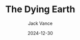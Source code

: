 ---
title: The Dying Earth
book: the-dying-earth
author: Jack Vance
kindle: false
spoilers: false
date: 2024-12-30
---